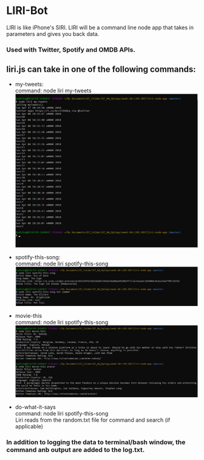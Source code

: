 # LIRI-Bot
LIRI is like iPhone's SIRI. LIRI will be a command line node app that takes in parameters and gives you back data.

### Used with Twitter, Spotify and OMDB APIs.

## liri.js can take in one of the following commands:

- my-tweets: 
<br/>command: node liri my-tweets
![node liri my-tweets](https://raw.githubusercontent.com/radhikabgupta/ReadMeInfoProj2/master/assets/node_liri_my_tweets.jpg)


- spotify-this-song:
<br/>command: node liri spotify-this-song
![node liri my-tweets](https://raw.githubusercontent.com/radhikabgupta/ReadMeInfoProj2/master/assets/node_liri_spotify_this_song.jpg)

- movie-this
<br/>command: node liri spotify-this-song
![node liri my-tweets](https://raw.githubusercontent.com/radhikabgupta/ReadMeInfoProj2/master/assets/node_liri_movie_this.jpg)

- do-what-it-says
<br/>command: node liri spotify-this-song
<br/>Liri reads from the random.txt file for command and search (if applicable)

### In addition to logging the data to terminal/bash window, the command anb output are added to the log.txt.
